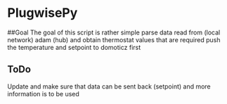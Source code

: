 # PlugwisePy

##Goal
The goal of this script is rather simple
parse data read from (local network) adam (hub) and obtain thermostat values that are required
push the temperature and setpoint to domoticz first

## ToDo
Update and make sure that data can be sent back (setpoint) and more information is to be used